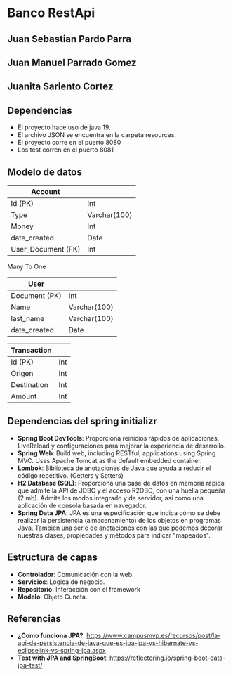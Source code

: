 # Banco RestApi
## Juan Sebastian Pardo Parra
## Juan Manuel Parrado Gomez
## Juanita Sariento Cortez
## Dependencias
- El proyecto hace uso de java 19.
- El archivo JSON se encuentra en la carpeta resources.
- El proyecto corre en el puerto 8080
- Los test corren en el puerto 8081


## Modelo de datos
| Account  |  |
| ------------- | ------------- |
| Id (PK)  | Int  |
| Type  | Varchar(100)  |
| Money  | Int  |
| date_created  | Date  |
| User_Document (FK)  | Int |

Many To One

| User  |  |
| ------------- | ------------- |
| Document (PK)  | Int  |
| Name  | Varchar(100)  |
| last_name  | Varchar(100)  |
| date_created  | Date  |


| Transaction  |  |
| ------------- | ------------- |
| Id (PK)  | Int  |
| Origen  | Int  |
| Destination  | Int  |
| Amount  | Int  |

## Dependencias del spring initializr

- **Spring Boot DevTools**: Proporciona reinicios rápidos de aplicaciones, LiveReload y configuraciones para mejorar la experiencia de desarrollo.
- **Spring Web**: Build web, including RESTful, applications using Spring MVC. Uses Apache Tomcat as the default embedded container.
- **Lombok**: Biblioteca de anotaciones de Java que ayuda a reducir el código repetitivo. (Getters y Setters)
- **H2 Database (SQL)**: Proporciona una base de datos en memoria rápida que admite la API de JDBC y el acceso R2DBC, con una huella pequeña (2 mb). Admite los modos integrado y de servidor, así como una aplicación de consola basada en navegador.
- **Spring Data JPA**: JPA es una especificación que indica cómo se debe realizar la persistencia (almacenamiento) de los objetos en programas Java. También una serie de anotaciones con las que podemos decorar nuestras clases, propiedades y métodos para indicar "mapeados".

## Estructura de capas
- **Controlador**: Comunicación con la web.
- **Servicios**: Logica de negocio.
- **Repositorio**: Interacción con el framework
- **Modelo**: Objeto Cuneta.

## Referencias
- **¿Como funciona JPA?**: https://www.campusmvp.es/recursos/post/la-api-de-persistencia-de-java-que-es-jpa-jpa-vs-hibernate-vs-eclipselink-vs-spring-jpa.aspx
- **Test with JPA and SpringBoot**: https://reflectoring.io/spring-boot-data-jpa-test/

